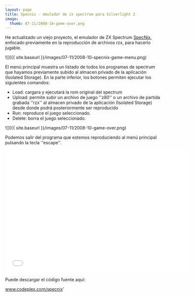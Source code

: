 ```yaml
---
layout: page
title: Specnix - emulador de zx spectrum para Silverlight 2
image:
  thumb: 07-11/2008-10-game-over.png
---
```


He actualizado un viejo proyecto, el emulador de ZX Spectrum [SpecNix](http://www.codeplex.com/specnix), enfocado previamente en la reproducción de archivos rzx, para hacerlo jugable.

![]({{ site.baseurl }}/images/07-11/2008-10-specnix-game-menu.png)

El menú principal muestra un listado de todos los programas de spectrum que hayamos previamente subido al almacen privado de la aplicación (Isolated Storage). En la parte inferior, los botones permiten ejecutar los siguientes comandos:

<ul><li>Load: cargara y ejecutará la rom original del spectrum</li><li>Upload: permite subir un archivo de juego ''z80'' o un archivo de partida grabada ''rzx'' al almacen privado de la aplicación (Isolated Storage) desde donde podrá posteriormente ser reproducido</li><li>Run: reproduce el juego seleccionado.</li><li>Delete: borra el juego seleccionado.</li></ul>

![]({{ site.baseurl }}/images/07-11/2008-10-game-over.png) 

Podemos salir del programa que estemos reproduciendo al menú principal pulsando la tecla ''escape''.

<iframe height="400" frameborder="0" width="600" scrolling="no" src="{{ site.baseurl }}/sites/silverlight/SilverlightSpecNixPlayable/SpecNix.html"></iframe>

Puede descargar el código fuente aquí:

<a href="http://www.codeplex.com/specnix">www.codeplex.com/specnix</a>'